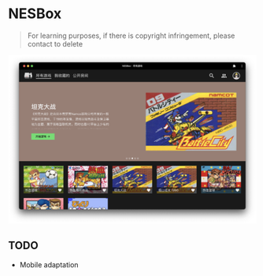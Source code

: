 # NESBox

> For learning purposes, if there is copyright infringement, please contact to delete

![](screenshots/homepage.png)

## TODO

- Mobile adaptation
